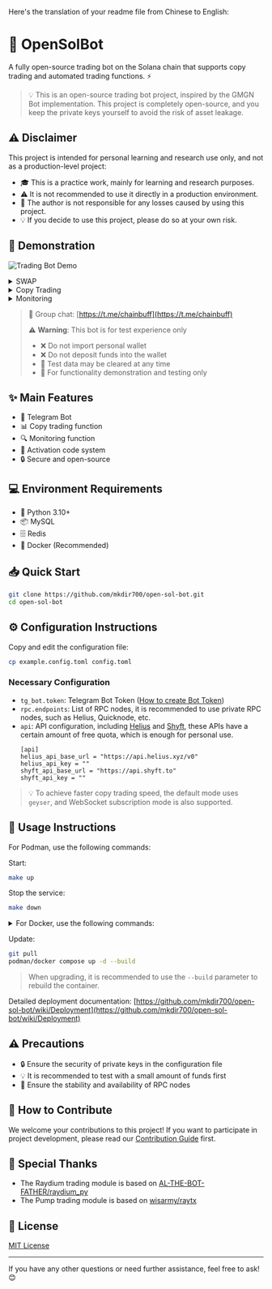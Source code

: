 Here's the translation of your readme file from Chinese to English:

# 🤖 OpenSolBot

A fully open-source trading bot on the Solana chain that supports copy trading and automated trading functions. ⚡️

> 💡 This is an open-source trading bot project, inspired by the GMGN Bot implementation. This project is completely open-source, and you keep the private keys yourself to avoid the risk of asset leakage.

## ⚠️ Disclaimer

This project is intended for personal learning and research use only, and not as a production-level project:

- 🎓 This is a practice work, mainly for learning and research purposes.
- ⚠️ It is not recommended to use it directly in a production environment.
- 📢 The author is not responsible for any losses caused by using this project.
- 💡 If you decide to use this project, please do so at your own risk.

## 🎯 Demonstration

![Trading Bot Demo](https://github.com/user-attachments/assets/a4389538-b317-4858-a41d-b0f374d1a18f)

<details><summary>SWAP</summary>
<p>

![Image](https://github.com/user-attachments/assets/7005e10f-e599-414c-9520-b2e558f9e86b)

</p>
</details>

<details><summary>Copy Trading</summary>
<p>

![Image](https://github.com/user-attachments/assets/653eb952-b8f9-4084-a0d3-42e719cc3043)

</p>
</details>

<details><summary>Monitoring</summary>
<p>

![Image](https://github.com/user-attachments/assets/095f87f9-f95c-437a-b5ff-9a6a19e37fc6)

</p>
</details>

> 💬 Group chat: [https://t.me/chainbuff](https://t.me/chainbuff)
>
> ⚠️ **Warning**: This bot is for test experience only
>
> - ❌ Do not import personal wallet
> - ❌ Do not deposit funds into the wallet
> - 📢 Test data may be cleared at any time
> - 🔬 For functionality demonstration and testing only

## ✨ Main Features

- 💬 Telegram Bot
- 📊 Copy trading function
- 🔍 Monitoring function
- 🎫 Activation code system
- 🔒 Secure and open-source

## 💻 Environment Requirements

- 🐍 Python 3.10+
- 📦 MySQL
- 🗄️ Redis
- 🐳 Docker (Recommended)

## 📥 Quick Start

```bash
git clone https://github.com/mkdir700/open-sol-bot.git
cd open-sol-bot
```

## ⚙️ Configuration Instructions

Copy and edit the configuration file:

```bash
cp example.config.toml config.toml
```

### Necessary Configuration

- `tg_bot.token`: Telegram Bot Token ([How to create Bot Token](https://core.telegram.org/bots#how-do-i-create-a-bot))
- `rpc.endpoints`: List of RPC nodes, it is recommended to use private RPC nodes, such as Helius, Quicknode, etc.
- `api`: API configuration, including [Helius](https://helius.dev) and [Shyft](https://shyft.to), these APIs have a certain amount of free quota, which is enough for personal use.
  ```
  [api]
  helius_api_base_url = "https://api.helius.xyz/v0"
  helius_api_key = ""
  shyft_api_base_url = "https://api.shyft.to"
  shyft_api_key = ""
  ```

> 💡 To achieve faster copy trading speed, the default mode uses `geyser`, and WebSocket subscription mode is also supported.

## 🚀 Usage Instructions

For Podman, use the following commands:

Start:

```bash
make up
```

Stop the service:

```bash
make down
```

<details><summary>For Docker, use the following commands:</summary>
<p>
Start:

```bash
docker compose up -d
```

Stop the service:

```bash
docker compose down
```

</p>
</details>

Update:

```bash
git pull
podman/docker compose up -d --build
```

> When upgrading, it is recommended to use the `--build` parameter to rebuild the container.

Detailed deployment documentation: [https://github.com/mkdir700/open-sol-bot/wiki/Deployment](https://github.com/mkdir700/open-sol-bot/wiki/Deployment)

## ⚠️ Precautions

- 🔒 Ensure the security of private keys in the configuration file
- 💡 It is recommended to test with a small amount of funds first
- 🌟 Ensure the stability and availability of RPC nodes

## 🤝 How to Contribute

We welcome your contributions to this project! If you want to participate in project development, please read our [Contribution Guide](CONTRIBUTING.md) first.

## 🙏 Special Thanks

- The Raydium trading module is based on [AL-THE-BOT-FATHER/raydium_py](https://github.com/AL-THE-BOT-FATHER/raydium_py)
- The Pump trading module is based on [wisarmy/raytx](https://github.com/wisarmy/raytx/blob/main/src/pump.rs)

## 📄 License

[MIT License](./LICENSE)

---

If you have any other questions or need further assistance, feel free to ask! 😊
